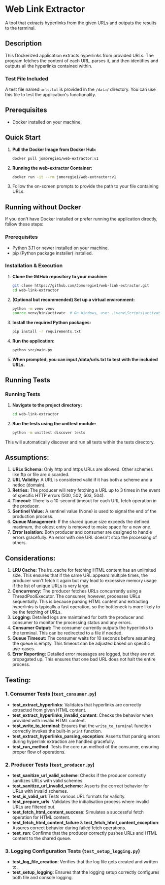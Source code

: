 # Web Link Extractor

A tool that extracts hyperlinks from the given URLs and outputs the results to the terminal.

## Description

This Dockerized application extracts hyperlinks from provided URLs. The program fetches the content of each URL, parses it, and then identifies and outputs all the hyperlinks contained within.

### Test File Included

A test file named `urls.txt` is provided in the `/data/` directory. You can use this file to test the application's functionality.

## Prerequisites

- Docker installed on your machine.

## Quick Start

1. **Pull the Docker Image from Docker Hub:**
   ```bash
   docker pull jomoregie1/web-extractor:v1

2. **Running the web-extractor Container:**
   ```bash
   docker run -it --rm jomoregie1/web-extractor:v1
   
3. Follow the on-screen prompts to provide the path to your file containing URLs.


## Running without Docker

If you don't have Docker installed or prefer running the application directly, follow these steps:

### Prerequisites

- Python 3.11 or newer installed on your machine.
- pip (Python package installer) installed.

### Installation & Execution

1. **Clone the GitHub repository to your machine:**
   ```bash
   git clone https://github.com/Jomoregie1/web-link-extractor.git
   cd web-link-extractor
2. **(Optional but recommended) Set up a virtual environment:**
   ```bash
   python -m venv venv
   source venv/bin/activate  # On Windows, use: .\venv\Scripts\activate
3. **Install the required Python packages:**
    ```bash
   pip install -r requirements.txt
4. **Run the application:**
    ```bash
   python src/main.py
5. **When prompted, you can input /data/urls.txt to test with the included URLs.**

## Running Tests


### Running Tests 

1. **Navigate to the project directory:**
   ```bash
   cd web-link-extractor
2. **Run the tests using the unittest module:**
   ```bash
   python -m unittest discover tests
This will automatically discover and run all tests within the tests directory.

## Assumptions:

1. **URLs Schema:**
 Only http and https URLs are allowed. Other schemes like ftp or file are discarded.
2. **URL Validity:**
 A URL is considered valid if it has both a scheme and a netloc (domain).
3. **Retries:**
The producer will retry fetching a URL up to 3 times in the event of specific HTTP errors (500, 502, 503, 504).
4. **Timeout:**
There is a 10-second timeout for each URL fetch operation in the producer.
5. **Sentinel Value:**
A sentinel value (None) is used to signal the end of the production process.
6. **Queue Management:**
If the shared queue size exceeds the defined maximum, the oldest entry is removed to make space for a new one.
7. **Error Isolation:**
Both producer and consumer are designed to handle errors gracefully. An error with one URL doesn't stop the processing of others.

## Considerations:
1. **LRU Cache:**
The lru_cache for fetching HTML content has an unlimited size. This ensures that if the same URL appears multiple times, the producer won't fetch it again but may lead to excessive memory usage if the list of unique URLs is very large.
2. **Concurrency:**
The producer fetches URLs concurrently using a ThreadPoolExecutor.
The consumer, however, processes URLs sequentially. This is because parsing HTML content and extracting hyperlinks is typically a fast operation, so the bottleneck is more likely to be the fetching of URLs.
3. **Logging:**
Detailed logs are maintained for both the producer and consumer to monitor the processing status and any errors.
4. **Consumer Output:**
The consumer currently outputs the hyperlinks to the terminal. This can be redirected to a file if needed.
5. **Queue Timeout:**
The consumer waits for 10 seconds before assuming the queue is empty. This timeout can be adjusted based on specific use-cases.
6. **Error Reporting:**
Detailed error messages are logged, but they are not propagated up. This ensures that one bad URL does not halt the entire process.

## Testing:
### 1. Consumer Tests (`test_consumer.py`)

- **test_extract_hyperlinks**: Validates that hyperlinks are correctly extracted from given HTML content.
- **test_extract_hyperlinks_invalid_content**: Checks the behavior when provided with invalid HTML content.
- **test_write_to_terminal**: Ensures that the `write_to_terminal` function correctly invokes the built-in `print` function.
- **test_extract_hyperlinks_parsing_exception**: Asserts that parsing errors during hyperlink extraction are handled gracefully.
- **test_run_method**: Tests the core run method of the consumer, ensuring proper flow of operations.

### 2. Producer Tests (`test_producer.py`)

- **test_sanitize_url_valid_scheme**: Checks if the producer correctly sanitizes URLs with valid schemes.
- **test_sanitize_url_invalid_scheme**: Asserts the correct behavior for URLs with invalid schemes.
- **test_is_valid_url**: Tests various URL formats for validity.
- **test_prepare_urls**: Validates the initialisation process where invalid URLs are filtered out.
- **test_fetch_html_content_success**: Simulates a successful fetch operation for HTML content.
- **test_fetch_html_content_failure** & **test_fetch_html_content_exception**: Assures correct behavior during failed fetch operations.
- **test_run**: Confirms that the producer correctly pushes URLs and HTML content to the shared queue.

### 3. Logging Configuration Tests (`test_setup_logging.py`)

- **test_log_file_creation**: Verifies that the log file gets created and written to.
- **test_setup_logging**: Ensures that the logging setup correctly configures both file and console logging.
